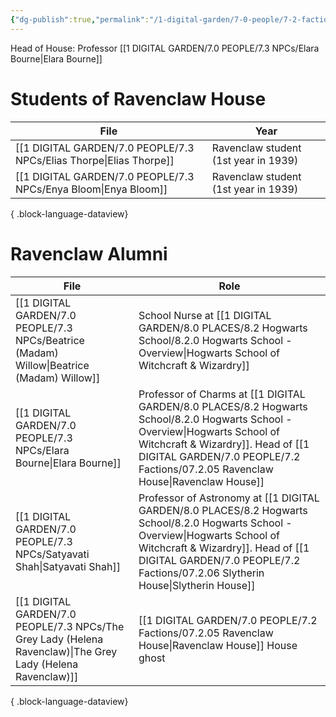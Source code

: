 ```yaml
---
{"dg-publish":true,"permalink":"/1-digital-garden/7-0-people/7-2-factions/07-2-05-ravenclaw-house/"}
---
```


Head of House: Professor [[1 DIGITAL GARDEN/7.0 PEOPLE/7.3 NPCs/Elara Bourne\|Elara Bourne]]

# Students of Ravenclaw House

| File                                                                   | Year                                 |
| ---------------------------------------------------------------------- | ------------------------------------ |
| [[1 DIGITAL GARDEN/7.0 PEOPLE/7.3 NPCs/Elias Thorpe\|Elias Thorpe]] | Ravenclaw student (1st year in 1939) |
| [[1 DIGITAL GARDEN/7.0 PEOPLE/7.3 NPCs/Enya Bloom\|Enya Bloom]]     | Ravenclaw student (1st year in 1939) |

{ .block-language-dataview}

# Ravenclaw  Alumni
| File                                                                                                           | Role                                                                                                                                                           |
| -------------------------------------------------------------------------------------------------------------- | -------------------------------------------------------------------------------------------------------------------------------------------------------------- |
| [[1 DIGITAL GARDEN/7.0 PEOPLE/7.3 NPCs/Beatrice (Madam) Willow\|Beatrice (Madam) Willow]]                   | School Nurse at [[1 DIGITAL GARDEN/8.0 PLACES/8.2 Hogwarts School/8.2.0 Hogwarts School - Overview\|Hogwarts School of Witchcraft & Wizardry]]                                                                 |
| [[1 DIGITAL GARDEN/7.0 PEOPLE/7.3 NPCs/Elara Bourne\|Elara Bourne]]                                         | Professor of Charms at [[1 DIGITAL GARDEN/8.0 PLACES/8.2 Hogwarts School/8.2.0 Hogwarts School - Overview\|Hogwarts School of Witchcraft & Wizardry]]. Head of [[1 DIGITAL GARDEN/7.0 PEOPLE/7.2 Factions/07.2.05 Ravenclaw House\|Ravenclaw House]]    |
| [[1 DIGITAL GARDEN/7.0 PEOPLE/7.3 NPCs/Satyavati Shah\|Satyavati Shah]]                                     | Professor of Astronomy at [[1 DIGITAL GARDEN/8.0 PLACES/8.2 Hogwarts School/8.2.0 Hogwarts School - Overview\|Hogwarts School of Witchcraft & Wizardry]]. Head of [[1 DIGITAL GARDEN/7.0 PEOPLE/7.2 Factions/07.2.06 Slytherin House\|Slytherin House]] |
| [[1 DIGITAL GARDEN/7.0 PEOPLE/7.3 NPCs/The Grey Lady (Helena Ravenclaw)\|The Grey Lady (Helena Ravenclaw)]] | [[1 DIGITAL GARDEN/7.0 PEOPLE/7.2 Factions/07.2.05 Ravenclaw House\|Ravenclaw House]] House ghost                                                                                                       |

{ .block-language-dataview}
